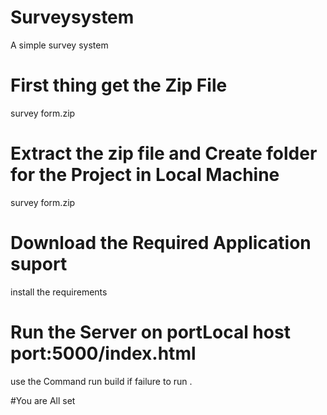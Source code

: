 # Surveysystem
A simple survey system
# First thing get the Zip File
survey form.zip
# Extract the zip file and Create folder for the Project in Local Machine
survey form.zip
# Download the Required Application suport
install the requirements
# Run the Server on portLocal host port:5000/index.html 
use the Command run build if failure to run .

#You are All set
